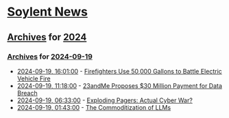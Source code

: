 # [Soylent News](../../../README.md)

## [Archives](../../index.md) for [2024](../index.md)

### [Archives](../../index.md) for [2024-09-19](index.md)

* [2024-09-19, 16:01:00](https://soylentnews.org/article.pl?sid=24/09/18/1223222&from=rss) - [Firefighters Use 50,000 Gallons to Battle Electric Vehicle Fire](https://soylentnews.org/article.pl?sid=24/09/18/1223222&from=rss)
* [2024-09-19, 11:18:00](https://soylentnews.org/article.pl?sid=24/09/18/0840222&from=rss) - [23andMe Proposes $30 Million Payment for Data Breach](https://soylentnews.org/article.pl?sid=24/09/18/0840222&from=rss)
* [2024-09-19, 06:33:00](https://soylentnews.org/article.pl?sid=24/09/18/0835257&from=rss) - [Exploding Pagers: Actual Cyber War?](https://soylentnews.org/article.pl?sid=24/09/18/0835257&from=rss)
* [2024-09-19, 01:43:00](https://soylentnews.org/article.pl?sid=24/09/17/035254&from=rss) - [The Commoditization of LLMs](https://soylentnews.org/article.pl?sid=24/09/17/035254&from=rss)
